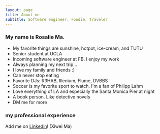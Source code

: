```yaml
---
layout: page
title: About me
subtitle: Software engineer, Foodie, Traveler
---
```


### My name is Rosalie Ma.

- My favorite things are sunshine, hotpot, ice-cream, and TUTU 
- Senior student at UCLA 
- Incoming software engineer at FB. I enjoy my work
- Always planning my next trip...
- I love my family and friends :)
- Can never stop eating 
- Favorite DJs: R3HAB, Illenium, Flume, DVBBS
- Soccer is my favorite sport to watch. I'm a fan of Philipp Lahm
- Love everything of LA and especially the Santa Monica Pier at night
- A book person. Like detective novels
- DM me for more


### my professional experience

Add me on [Linkedin](https://www.linkedin.com/in/xiwei-ma/)! (Xiwei Ma)

